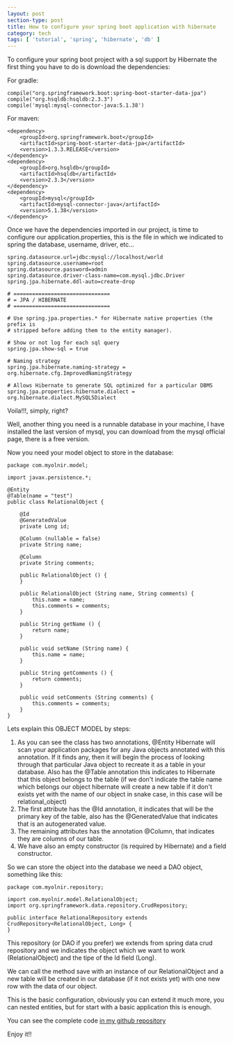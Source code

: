 ```yaml
---
layout: post
section-type: post
title: How to configure your spring boot application with hibernate
category: tech
tags: [ 'tutorial', 'spring', 'hibernate', 'db' ]
---
```


To configure your spring boot project with a sql support by Hibernate the first thing you have to do is download the dependencies:

For gradle:

````
compile("org.springframework.boot:spring-boot-starter-data-jpa")
compile("org.hsqldb:hsqldb:2.3.3")
compile('mysql:mysql-connector-java:5.1.38')
````

For maven:

````
<dependency>
	<groupId>org.springframework.boot</groupId>
	<artifactId>spring-boot-starter-data-jpa</artifactId>
	<version>1.3.3.RELEASE</version>
</dependency>
<dependency>
	<groupId>org.hsqldb</groupId>
	<artifactId>hsqldb</artifactId>
	<version>2.3.3</version>
</dependency>
<dependency>
	<groupId>mysql</groupId>
	<artifactId>mysql-connector-java</artifactId>
	<version>5.1.38</version>
</dependency>
````

Once we have the dependencies imported in our project, is time to configure our application.properties, this is the file in which we indicated to spring the database, username, driver, etc...

````
spring.datasource.url=jdbc:mysql://localhost/world
spring.datasource.username=root
spring.datasource.password=admin
spring.datasource.driver-class-name=com.mysql.jdbc.Driver
spring.jpa.hibernate.ddl-auto=create-drop

# ===============================
# = JPA / HIBERNATE
# ===============================

# Use spring.jpa.properties.* for Hibernate native properties (the prefix is
# stripped before adding them to the entity manager).

# Show or not log for each sql query
spring.jpa.show-sql = true

# Naming strategy
spring.jpa.hibernate.naming-strategy = org.hibernate.cfg.ImprovedNamingStrategy

# Allows Hibernate to generate SQL optimized for a particular DBMS
spring.jpa.properties.hibernate.dialect = org.hibernate.dialect.MySQL5Dialect
````
Voila!!!, simply, right?

Well, another thing you need is a runnable database in your machine, I have installed the last version of mysql, you can download from the mysql official page, there is a free version.

Now you need your model object to store in the database:

````
package com.myolnir.model;

import javax.persistence.*;

@Entity
@Table(name = "test")
public class RelationalObject {

    @Id
    @GeneratedValue
    private Long id;

    @Column (nullable = false)
    private String name;

    @Column
    private String comments;

    public RelationalObject () {
    }

    public RelationalObject (String name, String comments) {
        this.name = name;
        this.comments = comments;
    }

    public String getName () {
        return name;
    }

    public void setName (String name) {
        this.name = name;
    }

    public String getComments () {
        return comments;
    }

    public void setComments (String comments) {
        this.comments = comments;
    }
}
````

Lets explain this OBJECT MODEL by steps:

1. As you can see the class has two annotations, @Entity Hibernate will scan your application packages for any Java objects annotated with this annotation. If it finds any, then it will begin the process of looking through that particular Java object to recreate it as a table in your database. Also has the @Table annotation this indicates to Hibernate that this object belongs to the table (if we don't indicate the table name which belongs our object hibernate will create a new table if it don't exists yet with the name of our object in snake case, in this case will be relational_object)
2. The first attribute has the @Id annotation, it indicates that will be the primary key of the table, also has the @GeneratedValue that indicates that is an autogenerated value.
3. The remaining attributes has the annotation @Column, that indicates they are columns of our table.
4. We have also an empty constructor (is required by Hibernate) and a field constructor.

So we can store the object into the database we need a DAO object, something like this:

````
package com.myolnir.repository;

import com.myolnir.model.RelationalObject;
import org.springframework.data.repository.CrudRepository;

public interface RelationalRepository extends CrudRepository<RelationalObject, Long> {
}
````

This repository (or DAO if you prefer) we extends from spring data crud repository and we indicates the object which we want to work (RelationalObject) and the tipe of the Id field (Long).

We can call the method save with an instance of our RelationalObject and a new table will be created in our database (if it not exists yet) with one new row with the data of our object.

This is the basic configuration, obviously you can extend it much more, you can nested entities, but for start with a basic application this is enough.

You can see the complete code <a href="https://github.com/Myolnir/springBoot-hibernate" target="_blank">in my github repository</a>

Enjoy it!!

